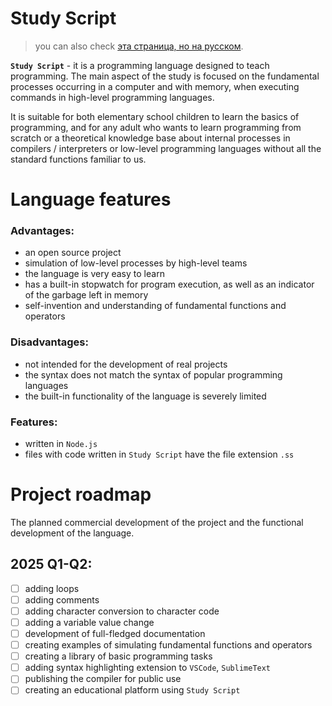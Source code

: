 # Study Script

> you can also check [эта страница, но на русском](https://github.com/SenatorMorra/study-script/blob/main/README-RU.md).

**`Study Script`** - it is a programming language designed to teach programming. The main aspect of the study is focused on the fundamental processes occurring in a computer and with memory, when executing commands in high-level programming languages.

It is suitable for both elementary school children to learn the basics of programming, and for any adult who wants to learn programming from scratch or a theoretical knowledge base about internal processes in compilers / interpreters or low-level programming languages without all the standard functions familiar to us.

# Language features

### Advantages:
- an open source project
- simulation of low-level processes by high-level teams
- the language is very easy to learn
- has a built-in stopwatch for program execution, as well as an indicator of the garbage left in memory
- self-invention and understanding of fundamental functions and operators

### Disadvantages:
- not intended for the development of real projects
- the syntax does not match the syntax of popular programming languages
- the built-in functionality of the language is severely limited

### Features:
- written in `Node.js `
- files with code written in `Study Script` have the file extension `.ss`

# Project roadmap

The planned commercial development of the project and the functional development of the language.

## 2025 Q1-Q2:

- [ ] adding loops
- [ ] adding comments
- [ ] adding character conversion to character code
- [ ] adding a variable value change
- [ ] development of full-fledged documentation
- [ ] creating examples of simulating fundamental functions and operators
- [ ] creating a library of basic programming tasks
- [ ] adding syntax highlighting extension to `VSCode`, `SublimeText`
- [ ]  publishing the compiler for public use
- [ ] creating an educational platform using `Study Script`
